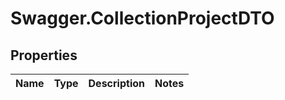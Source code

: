 # Swagger.CollectionProjectDTO

## Properties
Name | Type | Description | Notes
------------ | ------------- | ------------- | -------------


